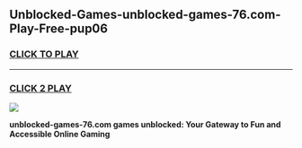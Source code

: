 
## Unblocked-Games-unblocked-games-76.com-Play-Free-pup06
<h3>
<a href="https://premium76.site?title=unblocked-games-76.com&ref=23A">CLICK TO PLAY</a></h3>
<hr>

<h3>
<a href="https://premium76.site?title=unblocked-games-76.com&ref=23A">CLICK 2 PLAY</a>
  
</h3>

<a href="https://premium76.site?title=unblocked-games-76.com&ref=23A"><img src="https://clearcache.store/games.png"></a>


**unblocked-games-76.com games unblocked: Your Gateway to Fun and Accessible Online Gaming**
